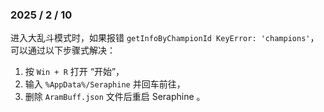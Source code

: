 ### 2025 / 2 / 10

进入大乱斗模式时，如果报错 `getInfoByChampionId KeyError: 'champions'`，可以通过以下步骤式解决：

1. 按 `Win + R` 打开 “开始”，
2. 输入 `%AppData%/Seraphine` 并回车前往，
3. 删除 `AramBuff.json` 文件后重启 Seraphine 。